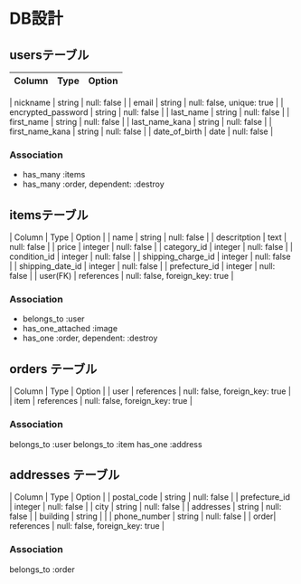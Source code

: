 # DB設計
## usersテーブル
| Column | Type | Option |
|-|-|-|

| nickname | string | null: false |
| email | string | null: false, unique: true |
| encrypted_password | string | null: false |
| last_name | string | null: false |
| first_name | string | null: false |
| last_name_kana | string | null: false |
| first_name_kana | string | null: false |
| date_of_birth | date | null: false |
### Association
- has_many :items
- has_many :order, dependent: :destroy

## itemsテーブル
| Column | Type | Option |
| name | string | null: false |
| descritption | text | null: false |
| price | integer | null: false |
| category_id | integer | null: false |
| condition_id | integer | null: false |
| shipping_charge_id | integer | null: false |
| shipping_date_id | integer | null: false |
| prefecture_id | integer | null: false |
| user(FK) | references | null: false, foreign_key: true |
### Association
- belongs_to :user
- has_one_attached :image
- has_one :order, dependent: :destroy


## orders テーブル
| Column | Type | Option |
| user | references | null: false, foreign_key: true |
| item | references | null: false, foreign_key: true |
### Association
belongs_to :user
belongs_to :item
has_one :address

## addresses テーブル
| Column | Type | Option |
| postal_code | string | null: false |
| prefecture_id  | integer | null: false |
| city | string | null: false |
| addresses | string | null: false |
| building | string |  |
| phone_number | string | null: false |
| order| references | null: false, foreign_key: true |
### Association
belongs_to :order
